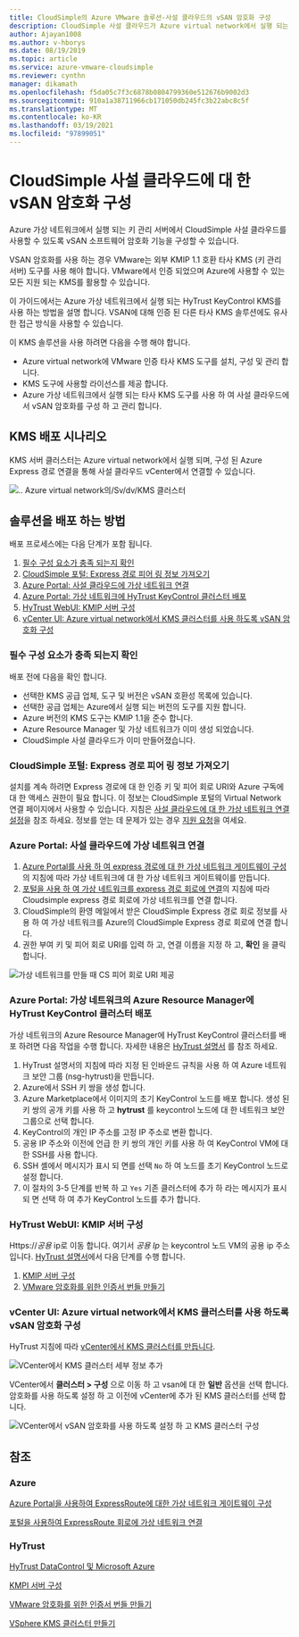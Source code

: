 ```yaml
---
title: CloudSimple의 Azure VMware 솔루션-사설 클라우드의 vSAN 암호화 구성
description: CloudSimple 사설 클라우드가 Azure virtual network에서 실행 되는 키 관리 서버와 함께 작동할 수 있도록 vSAN 소프트웨어 암호화 기능을 구성 하는 방법을 설명 합니다.
author: Ajayan1008
ms.author: v-hborys
ms.date: 08/19/2019
ms.topic: article
ms.service: azure-vmware-cloudsimple
ms.reviewer: cynthn
manager: dikamath
ms.openlocfilehash: f5da05c7f3c6878b0804799360e512676b9002d3
ms.sourcegitcommit: 910a1a38711966cb171050db245fc3b22abc8c5f
ms.translationtype: MT
ms.contentlocale: ko-KR
ms.lasthandoff: 03/19/2021
ms.locfileid: "97899051"
---
```

# <a name="configure-vsan-encryption-for-cloudsimple-private-cloud"></a>CloudSimple 사설 클라우드에 대 한 vSAN 암호화 구성

Azure 가상 네트워크에서 실행 되는 키 관리 서버에서 CloudSimple 사설 클라우드를 사용할 수 있도록 vSAN 소프트웨어 암호화 기능을 구성할 수 있습니다.

VSAN 암호화를 사용 하는 경우 VMware는 외부 KMIP 1.1 호환 타사 KMS (키 관리 서버) 도구를 사용 해야 합니다. VMware에서 인증 되었으며 Azure에 사용할 수 있는 모든 지원 되는 KMS를 활용할 수 있습니다.

이 가이드에서는 Azure 가상 네트워크에서 실행 되는 HyTrust KeyControl KMS를 사용 하는 방법을 설명 합니다. VSAN에 대해 인증 된 다른 타사 KMS 솔루션에도 유사한 접근 방식을 사용할 수 있습니다.

이 KMS 솔루션을 사용 하려면 다음을 수행 해야 합니다.

* Azure virtual network에 VMware 인증 타사 KMS 도구를 설치, 구성 및 관리 합니다.
* KMS 도구에 사용할 라이선스를 제공 합니다.
* Azure 가상 네트워크에서 실행 되는 타사 KMS 도구를 사용 하 여 사설 클라우드에서 vSAN 암호화를 구성 하 고 관리 합니다.

## <a name="kms-deployment-scenario"></a>KMS 배포 시나리오

KMS 서버 클러스터는 Azure virtual network에서 실행 되며, 구성 된 Azure Express 경로 연결을 통해 사설 클라우드 vCenter에서 연결할 수 있습니다.

![.. Azure virtual network의/Sv/dv/KMS 클러스터](media/vsan-kms-cluster.png)

## <a name="how-to-deploy-the-solution"></a>솔루션을 배포 하는 방법

배포 프로세스에는 다음 단계가 포함 됩니다.

1. [필수 구성 요소가 충족 되는지 확인](#verify-prerequisites-are-met)
2. [CloudSimple 포털: Express 경로 피어 링 정보 가져오기](#cloudsimple-portal-obtain-expressroute-peering-information)
3. [Azure Portal: 사설 클라우드에 가상 네트워크 연결](#azure-portal-connect-your-virtual-network-to-your-private-cloud)
4. [Azure Portal: 가상 네트워크에 HyTrust KeyControl 클러스터 배포](#azure-portal-deploy-a-hytrust-keycontrol-cluster-in-the-azure-resource-manager-in-your-virtual-network)
5. [HyTrust WebUI: KMIP 서버 구성](#hytrust-webui-configure-the-kmip-server)
6. [vCenter UI: Azure virtual network에서 KMS 클러스터를 사용 하도록 vSAN 암호화 구성](#vcenter-ui-configure-vsan-encryption-to-use-kms-cluster-in-your-azure-virtual-network)

### <a name="verify-prerequisites-are-met"></a>필수 구성 요소가 충족 되는지 확인

배포 전에 다음을 확인 합니다.

* 선택한 KMS 공급 업체, 도구 및 버전은 vSAN 호환성 목록에 있습니다.
* 선택한 공급 업체는 Azure에서 실행 되는 버전의 도구를 지원 합니다.
* Azure 버전의 KMS 도구는 KMIP 1.1을 준수 합니다.
* Azure Resource Manager 및 가상 네트워크가 이미 생성 되었습니다.
* CloudSimple 사설 클라우드가 이미 만들어졌습니다.

### <a name="cloudsimple-portal-obtain-expressroute-peering-information"></a>CloudSimple 포털: Express 경로 피어 링 정보 가져오기

설치를 계속 하려면 Express 경로에 대 한 인증 키 및 피어 회로 URI와 Azure 구독에 대 한 액세스 권한이 필요 합니다. 이 정보는 CloudSimple 포털의 Virtual Network 연결 페이지에서 사용할 수 있습니다. 지침은 [사설 클라우드에 대 한 가상 네트워크 연결 설정](virtual-network-connection.md)을 참조 하세요. 정보를 얻는 데 문제가 있는 경우 [지원 요청](https://portal.azure.com/#blade/Microsoft_Azure_Support/HelpAndSupportBlade/newsupportrequest)을 여세요.

### <a name="azure-portal-connect-your-virtual-network-to-your-private-cloud"></a>Azure Portal: 사설 클라우드에 가상 네트워크 연결

1. [Azure Portal를 사용 하 여 express 경로에 대 한 가상 네트워크 게이트웨이 구성](../expressroute/expressroute-howto-add-gateway-portal-resource-manager.md)의 지침에 따라 가상 네트워크에 대 한 가상 네트워크 게이트웨이를 만듭니다.
2. [포털을 사용 하 여 가상 네트워크를 express 경로 회로에 연결](../expressroute/expressroute-howto-linkvnet-portal-resource-manager.md)의 지침에 따라 Cloudsimple express 경로 회로에 가상 네트워크를 연결 합니다.
3. CloudSimple의 환영 메일에서 받은 CloudSimple Express 경로 회로 정보를 사용 하 여 가상 네트워크를 Azure의 CloudSimple Express 경로 회로에 연결 합니다.
4. 권한 부여 키 및 피어 회로 URI를 입력 하 고, 연결 이름을 지정 하 고, **확인** 을 클릭 합니다.

![가상 네트워크를 만들 때 CS 피어 회로 URI 제공](media/vsan-azureportal01.png) 

### <a name="azure-portal-deploy-a-hytrust-keycontrol-cluster-in-the-azure-resource-manager-in-your-virtual-network"></a>Azure Portal: 가상 네트워크의 Azure Resource Manager에 HyTrust KeyControl 클러스터 배포

가상 네트워크의 Azure Resource Manager에 HyTrust KeyControl 클러스터를 배포 하려면 다음 작업을 수행 합니다. 자세한 내용은 [HyTrust 설명서](https://docs.hytrust.com/DataControl/Admin_Guide-4.0/Default.htm#OLH-Files/Azure.htm%3FTocPath%3DHyTrust%2520DataControl%2520and%2520Microsoft%2520Azure%7C_____0) 를 참조 하세요.

1. HyTrust 설명서의 지침에 따라 지정 된 인바운드 규칙을 사용 하 여 Azure 네트워크 보안 그룹 (nsg-hytrust)을 만듭니다.
2. Azure에서 SSH 키 쌍을 생성 합니다.
3. Azure Marketplace에서 이미지의 초기 KeyControl 노드를 배포 합니다.  생성 된 키 쌍의 공개 키를 사용 하 고 **hytrust** 를 keycontrol 노드에 대 한 네트워크 보안 그룹으로 선택 합니다.
4. KeyControl의 개인 IP 주소를 고정 IP 주소로 변환 합니다.
5. 공용 IP 주소와 이전에 언급 한 키 쌍의 개인 키를 사용 하 여 KeyControl VM에 대 한 SSH를 사용 합니다.
6. SSH 셸에서 메시지가 표시 되 면를 선택 `No` 하 여 노드를 초기 KeyControl 노드로 설정 합니다.
7. 이 절차의 3-5 단계를 반복 하 고 `Yes` 기존 클러스터에 추가 하 라는 메시지가 표시 되 면 선택 하 여 추가 KeyControl 노드를 추가 합니다.

### <a name="hytrust-webui-configure-the-kmip-server"></a>HyTrust WebUI: KMIP 서버 구성

Https://*공용* ip로 이동 합니다. 여기서 *공용 Ip* 는 keycontrol 노드 VM의 공용 ip 주소입니다. [HyTrust 설명서](https://docs.hytrust.com/DataControl/Admin_Guide-4.0/Default.htm#OLH-Files/Azure.htm%3FTocPath%3DHyTrust%2520DataControl%2520and%2520Microsoft%2520Azure%7C_____0)에서 다음 단계를 수행 합니다.

1. [KMIP 서버 구성](https://docs.hytrust.com/DataControl/4.2/Admin_Guide-4.2/index.htm#Books/VMware-vSphere-VSAN-Encryption/configuring-kmip-server.htm%3FTocPath%3DHyTrust%2520KeyControl%2520with%2520VSAN%25C2%25A0and%2520VMware%2520vSphere%2520VM%2520Encryption%7C_____2)
2. [VMware 암호화를 위한 인증서 번들 만들기](https://docs.hytrust.com/DataControl/4.2/Admin_Guide-4.2/index.htm#Books/VMware-vSphere-VSAN-Encryption/creating-user-for-vmcrypt.htm%3FTocPath%3DHyTrust%2520KeyControl%2520with%2520VSAN%25C2%25A0and%2520VMware%2520vSphere%2520VM%2520Encryption%7C_____3)

### <a name="vcenter-ui-configure-vsan-encryption-to-use-kms-cluster-in-your-azure-virtual-network"></a>vCenter UI: Azure virtual network에서 KMS 클러스터를 사용 하도록 vSAN 암호화 구성

HyTrust 지침에 따라 [vCenter에서 KMS 클러스터를 만듭니다](https://docs.hytrust.com/DataControl/4.2/Admin_Guide-4.2/index.htm#Books/VMware-vSphere-VSAN-Encryption/creating-KMS-Cluster.htm%3FTocPath%3DHyTrust%2520KeyControl%2520with%2520VSAN%25C2%25A0and%2520VMware%2520vSphere%2520VM%2520Encryption%7C_____4).

![VCenter에서 KMS 클러스터 세부 정보 추가](media/vsan-config01.png)

VCenter에서 **클러스터 > 구성** 으로 이동 하 고 vsan에 대 한 **일반** 옵션을 선택 합니다. 암호화를 사용 하도록 설정 하 고 이전에 vCenter에 추가 된 KMS 클러스터를 선택 합니다.

![VCenter에서 vSAN 암호화를 사용 하도록 설정 하 고 KMS 클러스터 구성](media/vsan-config02.png)

## <a name="references"></a>참조

### <a name="azure"></a>Azure

[Azure Portal을 사용하여 ExpressRoute에 대한 가상 네트워크 게이트웨이 구성](../expressroute/expressroute-howto-add-gateway-portal-resource-manager.md)

[포털을 사용하여 ExpressRoute 회로에 가상 네트워크 연결](../expressroute/expressroute-howto-linkvnet-portal-resource-manager.md)

### <a name="hytrust"></a>HyTrust

[HyTrust DataControl 및 Microsoft Azure](https://docs.hytrust.com/DataControl/Admin_Guide-4.0/Default.htm#OLH-Files/Azure.htm%3FTocPath%3DHyTrust%2520DataControl%2520and%2520Microsoft%2520Azure%7C_____0)

[KMPI 서버 구성](https://docs.hytrust.com/DataControl/4.2/Admin_Guide-4.2/index.htm#Books/VMware-vSphere-VSAN-Encryption/configuring-kmip-server.htm%3FTocPath%3DHyTrust%2520KeyControl%2520with%2520VSAN%25C2%25A0and%2520VMware%2520vSphere%2520VM%2520Encryption%7C_____2)

[VMware 암호화를 위한 인증서 번들 만들기](https://docs.hytrust.com/DataControl/4.2/Admin_Guide-4.2/index.htm#Books/VMware-vSphere-VSAN-Encryption/creating-user-for-vmcrypt.htm%3FTocPath%3DHyTrust%2520KeyControl%2520with%2520VSAN%25C2%25A0and%2520VMware%2520vSphere%2520VM%2520Encryption%7C_____3)

[VSphere KMS 클러스터 만들기](https://docs.hytrust.com/DataControl/4.2/Admin_Guide-4.2/index.htm#Books/VMware-vSphere-VSAN-Encryption/creating-KMS-Cluster.htm%3FTocPath%3DHyTrust%2520KeyControl%2520with%2520VSAN%25C2%25A0and%2520VMware%2520vSphere%2520VM%2520Encryption%7C_____4)
